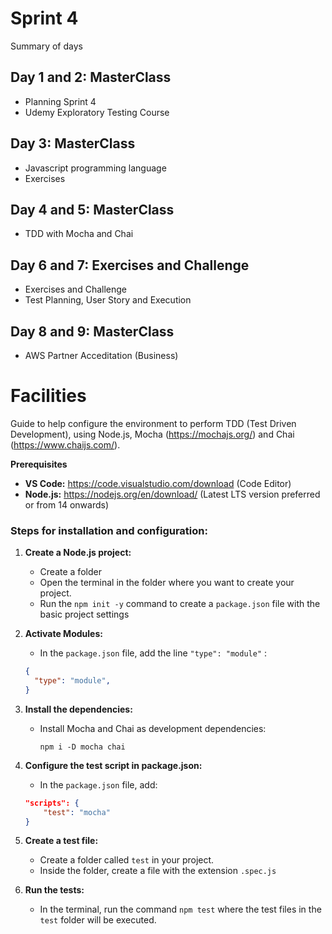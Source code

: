# Sprint 4

 <summary>Summary of days</summary>

## Day 1 and 2: MasterClass

- Planning Sprint 4
- Udemy Exploratory Testing Course

## Day 3: MasterClass

- Javascript programming language
- Exercises

## Day 4 and 5: MasterClass

- TDD with Mocha and Chai

## Day 6 and 7: Exercises and Challenge

- Exercises and Challenge
- Test Planning, User Story and Execution

## Day 8 and 9: MasterClass

- AWS Partner Acceditation (Business)




# Facilities

Guide to help configure the environment to perform TDD (Test Driven Development), using Node.js, Mocha (https://mochajs.org/) and Chai (https://www.chaijs.com/).

**Prerequisites**

- **VS Code:** https://code.visualstudio.com/download (Code Editor)
- **Node.js:** https://nodejs.org/en/download/ (Latest LTS version preferred or from 14 onwards)

### **Steps for installation and configuration:**

1. **Create a Node.js project:**

    - Create a folder
    - Open the terminal in the folder where you want to create your project.
    - Run the `npm init -y` command to create a `package.json` file with the basic project settings

2. **Activate Modules:**

    - In the `package.json` file, add the line `"type": "module"` :

    ```JSON
    {
      "type": "module",
    }
    ```

3. **Install the dependencies:**

    - Install Mocha and Chai as development dependencies:

        `npm i -D mocha chai`

4. **Configure the test script in package.json:**

    - In the `package.json` file, add:

    ```JSON
    "scripts": {
        "test": "mocha"
    }
    ```

5. **Create a test file:**

    - Create a folder called `test` in your project.
    - Inside the folder, create a file with the extension `.spec.js`

6. **Run the tests:**

    - In the terminal, run the command `npm test` where the test files in the `test` folder will be executed.
